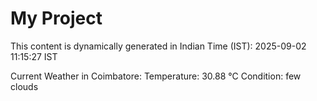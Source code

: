 # My Project

This content is dynamically generated in Indian Time (IST): 2025-09-02 11:15:27 IST


Current Weather in Coimbatore:
Temperature: 30.88 °C
Condition: few clouds
